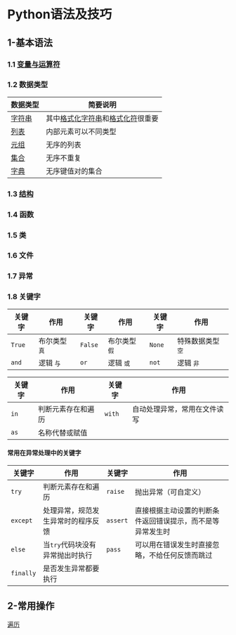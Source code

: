 # Python语法及技巧

## 1-基本语法

### 1.1 [变量与运算符](https://github.com/keweizhang/Notes/blob/main/Python/Structure/pyVariables.md)

### 1.2 数据类型

|数据类型|简要说明|
|----|----|
|[字符串](https://github.com/keweizhang/Notes/blob/main/Python/DataType/py_DataType_Str.md)|其中[格式化字符串](https://github.com/keweizhang/Notes/blob/main/Python/DataType/py_DataType_StrFormat.md)和[格式化符](https://github.com/keweizhang/Notes/blob/main/Python/DataType/py_DataType_StrFormator.md)很重要|
|[列表](https://github.com/keweizhang/Notes/blob/main/Python/DataType/py_DataType_List.md)|内部元素可以不同类型|
|[元组](https://github.com/keweizhang/Notes/blob/main/Python/DataType/py_DataType_Tuple.md)|无序的列表|
|[集合](https://github.com/keweizhang/Notes/blob/main/Python/DataType/py_DataType_Set.md)|无序不重复|
|[字典](https://github.com/keweizhang/Notes/blob/main/Python/DataType/py_DataType_Dict.md)|无序键值对的集合|

### 1.3 [结构](https://github.com/keweizhang/Notes/blob/main/Python/Structure/pyStructure.md)

### 1.4 函数

### 1.5 类

### 1.6 文件

### 1.7 异常

### 1.8 关键字
|关键字|作用|关键字|作用|关键字|作用|
|----|----|----|----|----|----|
| `True` | 布尔类型 `真` | `False` | 布尔类型 `假` | `None` |特殊数据类型 `空`|
| `and` | 逻辑 `与` | `or` | 逻辑 `或` | `not` | 逻辑 `非` |

|关键字|作用|关键字|作用
|----|----|----|----|
| `in` | 判断元素存在和遍历 | `with` | 自动处理异常，常用在文件读写 |
| `as` | 名称代替或赋值 |||

#### 常用在异常处理中的关键字
|关键字|作用|关键字|作用
|----|----|----|----|
| `try` | 判断元素存在和遍历 | `raise`| 抛出异常（可自定义）
| `except` | 处理异常，规范发生异常时的程序反馈 | `assert` | 直接根据主动设置的判断条件返回错误提示，而不是等异常发生时|
| `else` | 当`try`代码块没有异常抛出时执行| `pass` |可以用在错误发生时直接忽略，不给任何反馈而跳过|
| `finally` | 是否发生异常都要执行 ||

## 2-常用操作

[遍历](https://github.com/keweizhang/Notes/blob/main/Python/Operation/pyTraversal.md)


